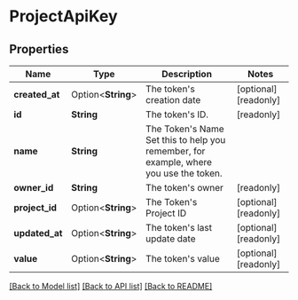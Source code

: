 # ProjectApiKey

## Properties

Name | Type | Description | Notes
------------ | ------------- | ------------- | -------------
**created_at** | Option<**String**> | The token's creation date | [optional][readonly]
**id** | **String** | The token's ID. | [readonly]
**name** | **String** | The Token's Name  Set this to help you remember, for example, where you use the token. | 
**owner_id** | **String** | The token's owner | [readonly]
**project_id** | Option<**String**> | The Token's Project ID | [optional][readonly]
**updated_at** | Option<**String**> | The token's last update date | [optional][readonly]
**value** | Option<**String**> | The token's value | [optional][readonly]

[[Back to Model list]](../README.md#documentation-for-models) [[Back to API list]](../README.md#documentation-for-api-endpoints) [[Back to README]](../README.md)



